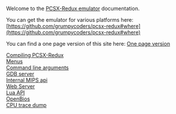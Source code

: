 Welcome to the [PCSX-Redux emulator](https://github.com/grumpycoders/pcsx-redux) documentation.

You can get the emulator for various platforms here: [https://github.com/grumpycoders/pcsx-redux#where](https://github.com/grumpycoders/pcsx-redux#where)

You can find a one page version of this site here: [One page version](one.md)

[Compiling PCSX-Redux](compiling.md)  
[Menus](menus.md)  
[Command line arguments](cli_flags.md)  
[GDB server](gdb-server.md)  
[Internal MIPS api](mips_api.md)  
[Web Server](web_server.md)  
[Lua API](lua.md)  
[OpenBios](openbios.md)  
[CPU trace dump](CPU_trace_dump.md)  

